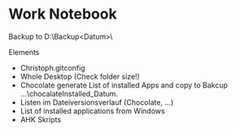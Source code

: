 Work Notebook
=============

Backup to D:\Backup\<Datum>\


Elements
- Christoph\.gitconfig
- Whole Desktop (Check folder size!)
- Chocolate generate List of installed Apps and copy to Bakcup ...\chocalateInstalled_Datum.
- Listen im Dateiversionsverlauf (Chocolate, ...)
- List of installed applications from Windows
- AHK Skripts